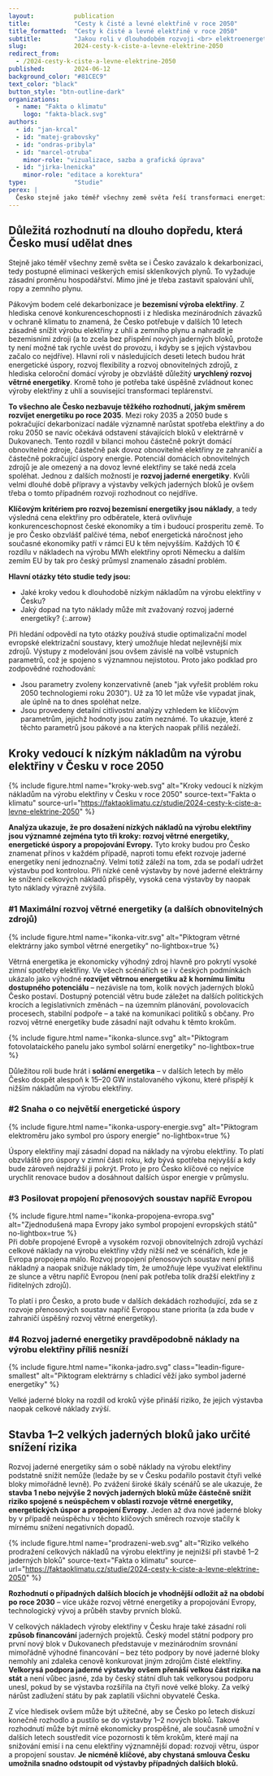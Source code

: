 ```yaml
---
layout:           publication
title:            "Cesty k čisté a levné elektřině v roce 2050"
title_formatted:  "Cesty k čisté a levné elektřině v roce 2050"
subtitle:         "Jakou roli v dlouhodobém rozvoji <br> elektroenergetiky hraje <br> rozvoj jaderné energetiky?"
slug:             2024-cesty-k-ciste-a-levne-elektrine-2050
redirect_from:
  - /2024-cesty-k-ciste-a-levne-elektrine-2050
published:        2024-06-12
background_color: "#81CEC9"
text_color: "black"
button_style: "btn-outline-dark"
organizations:
  - name: "Fakta o klimatu"
    logo: "fakta-black.svg"
authors:
  - id: "jan-krcal"
  - id: "matej-grabovsky"
  - id: "ondras-pribyla"
  - id: "marcel-otruba"
    minor-role: "vizualizace, sazba a grafická úprava"
  - id: "jirka-lnenicka"
    minor-role: "editace a korektura"
type:             "Studie"
perex: |
  Česko stejně jako téměř všechny země světa řeší transformaci energetiky, aby mělo dostatek levné a čisté elektřiny. Pro posouzení možných cest tímto směrem tato studie přináší celou škálu scénářů pro rok 2050, které se liší ve spotřebě elektřiny, možnostech rozvoje obnovitelných zdrojů v Česku, míře rozvoje jaderné energetiky, stejně jako v míře energetické spolupráce napříč Evropou. Modelování se zaměřuje na otázku, jakým způsobem může Česko dosáhnout levné výroby elektřiny, tak aby dokázalo být v rámci Evropy konkurenceschopné.
---
```


## Důležitá rozhodnutí na dlouho dopředu, která Česko musí udělat dnes

Stejně jako téměř všechny země světa se i Česko zavázalo k dekarbonizaci, tedy postupné eliminaci veškerých emisí skleníkových plynů. To vyžaduje zásadní proměnu hospodářství. Mimo jiné je třeba zastavit spalování uhlí, ropy a zemního plynu.

Pákovým bodem celé dekarbonizace je **bezemisní výroba elektřiny**. Z hlediska cenové konkurenceschopnosti i z hlediska mezinárodních závazků v ochraně klimatu to znamená, že Česko potřebuje v dalších 10 letech zásadně snížit výrobu elektřiny z uhlí a zemního plynu a nahradit je bezemisními zdroji (a to zcela bez přispění nových jaderných bloků, protože ty není možné tak rychle uvést do provozu, i kdyby se s jejich výstavbou začalo co nejdříve). Hlavní roli v následujících deseti letech budou hrát energetické úspory, rozvoj flexibility a rozvoj obnovitelných zdrojů, z hlediska celoroční domácí výroby je obzvláště důležitý **urychlený rozvoj větrné energetiky**. Kromě toho je potřeba také úspěšně zvládnout konec výroby elektřiny z uhlí a související transformaci teplárenství.

**To všechno ale Česko nezbavuje těžkého rozhodnutí, jakým směrem rozvíjet energetiku po roce 2035**. Mezi roky 2035 a 2050 bude s pokračující dekarbonizací nadále významně narůstat spotřeba elektřiny a do roku 2050 se navíc očekává odstavení stávajících bloků v elektrárně v Dukovanech. Tento rozdíl v bilanci mohou částečně pokrýt domácí obnovitelné zdroje, částečně pak dovoz obnovitelné elektřiny ze zahraničí a částečně pokračující úspory energie. Potenciál domácích obnovitelných zdrojů je ale omezený a na dovoz levné elektřiny se také nedá zcela spoléhat. Jednou z dalších možností je **rozvoj jaderné energetiky**. Kvůli velmi dlouhé době přípravy a výstavby velkých jaderných bloků je ovšem třeba o tomto případném rozvoji rozhodnout co nejdříve.

**Klíčovým kritériem pro rozvoj bezemisní energetiky jsou náklady**, a tedy výsledná cena elektřiny pro odběratele, která ovlivňuje konkurenceschopnost české ekonomiky a tím i budoucí prosperitu země. To je pro Česko obzvlášť palčivé téma, neboť energetická náročnost jeho současné ekonomiky patří v rámci EU k těm nejvyšším. Každých 10 € rozdílu v nákladech na výrobu MWh elektřiny oproti Německu a dalším zemím EU by tak pro český průmysl znamenalo zásadní problém.

**Hlavní otázky této studie tedy jsou:**
- Jaké kroky vedou k dlouhodobě nízkým nákladům na výrobu elektřiny v Česku?
- Jaký dopad na tyto náklady může mít zvažovaný rozvoj jaderné energetiky?
{:.arrow}

Při hledání odpovědí na tyto otázky používá studie optimalizační model evropské elektrizační soustavy, který umožňuje hledat nejlevnější mix zdrojů. Výstupy z modelování jsou ovšem závislé na volbě vstupních parametrů, což je spojeno s významnou nejistotou. Proto jako podklad pro zodpovědné rozhodování:
- Jsou parametry zvoleny konzervativně (aneb "jak vyřešit problém roku 2050 technologiemi roku 2030"). Už za 10 let může vše vypadat jinak, ale úplně na to dnes spoléhat nelze.
- Jsou provedeny detailní citlivostní analýzy vzhledem ke klíčovým parametrům, jejichž hodnoty jsou zatím neznámé. To ukazuje, které z těchto parametrů jsou pákové a na kterých naopak příliš nezáleží.

## Kroky vedoucí k nízkým nákladům na výrobu elektřiny v Česku v roce 2050

{% include figure.html
    name="kroky-web.svg"
    alt="Kroky vedoucí k nízkým nákladům na výrobu elektřiny v Česku v roce 2050"
    source-text="Fakta o klimatu"
    source-url="https://faktaoklimatu.cz/studie/2024-cesty-k-ciste-a-levne-elektrine-2050"
%}

**Analýza ukazuje, že pro dosažení nízkých nákladů na výrobu elektřiny jsou významné zejména tyto tři kroky: rozvoj větrné energetiky, energetické úspory a propojování Evropy.** Tyto kroky budou pro Česko znamenat přínos v každém případě, naproti tomu efekt rozvoje jaderné energetiky není jednoznačný. Velmi totiž záleží na tom, zda se podaří udržet výstavbu pod kontrolou. Při nízké ceně výstavby by nové jaderné elektrárny ke snížení celkových nákladů přispěly, vysoká cena výstavby by naopak tyto náklady výrazně zvýšila.

### #1 Maximální rozvoj větrné energetiky (a dalších obnovitelných zdrojů)

<div class="grid-figures studie-2050-kroky" markdown="1">
{% include figure.html
    name="ikonka-vitr.svg"
    alt="Piktogram větrné elektrárny jako symbol větrné energetiky"
    no-lightbox=true
%}

Větrná energetika je ekonomicky výhodný zdroj hlavně pro pokrytí vysoké zimní spotřeby elektřiny. Ve všech scénářích se i v českých podmínkách ukázalo jako výhodné **rozvíjet větrnou energetiku až k hornímu limitu dostupného potenciálu** – nezávisle na tom, kolik nových jaderných bloků Česko postaví. Dostupný potenciál větru bude záležet na dalších politických krocích a legislativních změnách – na územním plánování, povolovacích procesech, stabilní podpoře – a také na komunikaci politiků s občany. Pro rozvoj větrné energetiky bude zásadní najít odvahu k těmto krokům.

{% include figure.html
    name="ikonka-slunce.svg"
    alt="Piktogram fotovolataického panelu jako symbol solární energetiky"
    no-lightbox=true
%}

Důležitou roli bude hrát i **solární energetika** – v dalších letech by mělo Česko dospět alespoň k 15–20 GW instalovaného výkonu, které přispějí k nižším nákladům na výrobu elektřiny.
</div>

### #2 Snaha o co největší energetické úspory

<div class="grid-figures studie-2050-kroky" markdown="1">
{% include figure.html
    name="ikonka-uspory-energie.svg"
    alt="Piktogram elektroměru jako symbol pro úspory energie"
    no-lightbox=true
%}

Úspory elektřiny mají zásadní dopad na náklady na výrobu elektřiny. To platí obzvláště pro úspory v zimní části roku, kdy bývá spotřeba nejvyšší a kdy bude zároveň nejdražší ji pokrýt. Proto je pro Česko klíčové co nejvíce urychlit renovace budov a dosáhnout dalších úspor energie v průmyslu.
</div>

### #3 Posilovat propojení přenosových soustav napříč Evropou

<div class="grid-figures studie-2050-kroky" markdown="1">
{% include figure.html
    name="ikonka-propojena-evropa.svg"
    alt="Zjednodušená mapa Evropy jako symbol propojení evropských států"
    no-lightbox=true
%}

<div markdown="1">
Při dobře propojené Evropě a vysokém rozvoji obnovitelných zdrojů vychází celkové náklady na výrobu elektřiny vždy nižší než ve scénářích, kde je Evropa propojena málo. Rozvoj propojení přenosových soustav není příliš nákladný a naopak snižuje náklady tím, že umožňuje lépe využívat elektřinu ze slunce a větru napříč Evropou (není pak potřeba tolik dražší elektřiny z řiditelných zdrojů).

To platí i pro Česko, a proto bude v dalších dekádách rozhodující, zda se z rozvoje přenosových soustav napříč Evropou stane priorita (a zda bude v zahraničí úspěšný rozvoj větrné energetiky).
</div>
</div>

### #4 Rozvoj jaderné energetiky pravděpodobně náklady na výrobu elektřiny příliš nesníží

<div class="grid-figures studie-2050-kroky" markdown="1">
{% include figure.html
    name="ikonka-jadro.svg"
    class="leadin-figure-smallest"
    alt="Piktogram elektrárny s chladicí věží jako symbol jaderné energetiky"
%}

Velké jaderné bloky na rozdíl od kroků výše přináší riziko, že jejich výstavba naopak celkové náklady zvýší.
</div>

## Stavba 1–2 velkých jaderných bloků jako určité snížení rizika

Rozvoj jaderné energetiky sám o sobě náklady na výrobu elektřiny podstatně snížit nemůže (ledaže by se v Česku podařilo postavit čtyři velké bloky mimořádně levně). Po zvážení široké škály scénářů se ale ukazuje, že **stavba 1 nebo nejvýše 2 nových jaderných bloků může částečně snížit riziko spojené s neúspěchem v oblasti rozvoje větrné energetiky, energetických úspor a propojení Evropy**. Jeden až dva nové jaderné bloky by v případě neúspěchu v těchto klíčových směrech rozvoje stačily k mírnému snížení negativních dopadů.

{% include figure.html
    name="prodrazeni-web.svg"
    alt="Riziko velkého prodražení celkových nákladů na výrobu elektřiny je nejnižší při stavbě 1–2 jaderných bloků"
    source-text="Fakta o klimatu"
    source-url="https://faktaoklimatu.cz/studie/2024-cesty-k-ciste-a-levne-elektrine-2050"
%}

**Rozhodnutí o případných dalších blocích je vhodnější odložit až na období po roce 2030** – více ukáže rozvoj větrné energetiky a propojování Evropy, technologický vývoj a průběh stavby prvních bloků.

V celkových nákladech výroby elektřiny v Česku hraje také zásadní roli **způsob financování** jaderných projektů. Český model státní podpory pro první nový blok v Dukovanech představuje v mezinárodním srovnání mimořádně výhodné financování – bez této podpory by nové jaderné bloky nemohly ani zdaleka cenově konkurovat jiným zdrojům čisté elektřiny. **Velkorysá podpora jaderné výstavby ovšem přenáší velkou část rizika na stát** a není vůbec jasné, zda by český státní dluh tak velkorysou podporu unesl, pokud by se výstavba rozšířila na čtyři nové velké bloky. Za velký nárůst zadlužení státu by pak zaplatili všichni obyvatelé Česka.

Z více hledisek ovšem může být užitečné, aby se Česko po letech diskuzí konečně rozhodlo a pustilo se do výstavby 1–2 nových bloků. Takové rozhodnutí může být mírně ekonomicky prospěšné, ale současně umožní v dalších letech soustředit více pozornosti k těm krokům, které mají na snižování emisí i na cenu elektřiny významnější dopad: rozvoji větru, úspor a propojení soustav. **Je nicméně klíčové, aby chystaná smlouva Česku umožnila snadno odstoupit od výstavby případných dalších bloků.**
